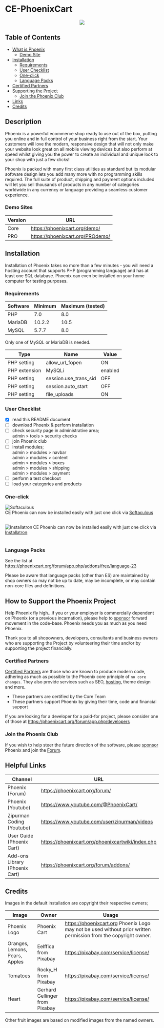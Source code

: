# CE-PhoenixCart

<p align="center">
  <img src="https://raw.githubusercontent.com/CE-PhoenixCart/PhoenixCart/master/.github/ce-phoenix.png">
</p>

## Table of Contents

* [What is Phoenix](https://github.com/CE-PhoenixCart/PhoenixCart#description)
  - [Demo Site](https://github.com/CE-PhoenixCart/PhoenixCart#demo-sites)
* [Installation](https://github.com/CE-PhoenixCart/PhoenixCart#installation)
  - [Requirements](https://github.com/CE-PhoenixCart/PhoenixCart#requirements)
  - [User Checklist](https://github.com/CE-PhoenixCart/PhoenixCart#user-checklist)
  - [One-click](https://github.com/CE-PhoenixCart/PhoenixCart#one-click)
  - [Language Packs](https://github.com/CE-PhoenixCart/PhoenixCart#language-packs)
* [Certified Partners](https://github.com/CE-PhoenixCart/PhoenixCart#certified-partners)
* [Supporting the Project](https://github.com/CE-PhoenixCart/PhoenixCart#how-to-support-the-phoenix-project)
  - [Join the Phoenix Club](https://github.com/CE-PhoenixCart/PhoenixCart#join-the-phoenix-club)
* [Links](https://github.com/CE-PhoenixCart/PhoenixCart#helpful-links)
* [Credits](https://github.com/CE-PhoenixCart/PhoenixCart#credits)

## Description

Phoenix is a powerful ecommerce shop ready to use out of the box, putting you online and in full control of your business right from the start.  Your customers will love the modern, responsive design that will not only make your website look great on all mobile viewing devices but also perform at speed whilst giving you the power to create an individual and unique look to your shop with just a few clicks!

Phoenix is packed with many first class utilities as standard but its modular software design lets you add many more with no programming skills required. The full suite of product, shipping and payment options included will let you sell thousands of products in any number of categories worldwide in any currency or language providing a seamless customer experience.

### Demo Sites

Version | URL
------- | ---
Core|https://phoenixcart.org/demo/  
PRO|https://phoenixcart.org/PROdemo/

## Installation

Installation of Phoenix takes no more than a few minutes - you will need a hosting account that supports PHP (programming language) and has at least one SQL database.  Phoenix can even be installed on your home computer for testing purposes.

### Requirements

Software | Minimum | Maximum (tested)
-------- | ------- | ----------------
PHP | 7.0 | 8.0
MariaDB | 10.2.2 | 10.5
MySQL | 5.7.7 | 8.0

Only one of MySQL or MariaDB is needed.  

Type | Name | Value
---- | ---- | -----
PHP setting | allow_url_fopen | ON
PHP extension | MySQLi | enabled
PHP setting | session.use_trans_sid | OFF
PHP setting | session.auto_start | OFF
PHP setting | file_uploads | ON

### User Checklist

- [x] read this README document
- [ ] download Phoenix & perform installation
- [ ] check security page in administrative area;  
      admin > tools > security checks
- [ ] join Phoenix club
- [ ] install modules;  
      admin > modules > navbar<br>
      admin > modules > content<br>
      admin > modules > boxes<br>
      admin > modules > shipping<br>
      admin > modules > payment
- [ ] perform a test checkout
- [ ] load your categories and products

### One-click

<img align="left" src="http://www.softaculous.com/website/images/softac_products.gif" alt="Softaculous"><br>CE Phoenix can now be installed easily with just one click via [Softaculous](http://www.softaculous.com/apps/ecommerce/CE_Phoenix)<br><br>

<img align="left" src="https://user-images.githubusercontent.com/104613/112981416-27a8e980-9129-11eb-97e7-a015f95d35b9.png" alt="Installatron">CE Phoenix can now be installed easily with just one click via [Installatron](https://installatron.com/cephoenixcart/)<br><br>

### Language Packs

See the list at https://phoenixcart.org/forum/app.php/addons/free/language-23

Please be aware that language packs (other than ES) are maintained by shop owners so may not be up to date, may be incomplete, or may contain non-core files and definitions.

## How to Support the Phoenix Project

Help Phoenix fly high...if you or your employer is commercially dependent on Phoenix (or a previous incarnation), please help to [sponsor](https://phoenixcart.org/phoenix_gopro.php) forward movement in the code-base. Phoenix needs you as much as you need Phoenix.

Thank you to all shopowners, developers, consultants and business owners who are supporting the Project by volunteering their time and/or by supporting the project financially.

### Certified Partners

[Certified Partners](https://phoenixcart.org/forum/viewforum.php?f=22) are those who are known to produce modern code, adhering as much as possible to the Phoenix core principle of `no core changes`. They also provide services such as SEO, [hosting](https://phoenixcart.org/forum/app.php/hosting), theme design and more.

* These partners are certified by the Core Team
* These partners support Phoenix by giving their time, code and financial support

If you are looking for a developer for a paid-for project, please consider one of those at https://phoenixcart.org/forum/app.php/developers

### Join the Phoenix Club

If you wish to help steer the future direction of the software, please [sponsor](https://phoenixcart.org/phoenix_gopro.php) Phoenix and join the [Forum](https://phoenixcart.org/forum/).

## Helpful Links

Channel | URL 
------------ | -------------
Phoenix (Forum) | https://phoenixcart.org/forum/
Phoenix (Youtube) | https://www.youtube.com/@PhoenixCart/
Zipurman Coding (Youtube) | https://www.youtube.com/user/zipurman/videos
User Guide (Phoenix Cart) | https://phoenixcart.org/phoenixcartwiki/index.php
Add-ons Library (Phoenix Cart) | https://phoenixcart.org/forum/addons/

## Credits

Images in the default installation are copyright their respective owners;

Image | Owner | Usage
------------ | ------------- | -------------
Phoenix Logo | Phoenix Cart | https://phoenixcart.org Phoenix Logo may not be used without prior written permission from the copyright owner.
Oranges, Lemons, Pears, Apples | Eelffica from Pixabay | https://pixabay.com/service/license/
Tomatoes | Rocky_H from Pixabay | https://pixabay.com/service/license/
Heart | Gerhard Gellinger from Pixabay | https://pixabay.com/service/license/

Other fruit images are based on modified images from the named owners.
